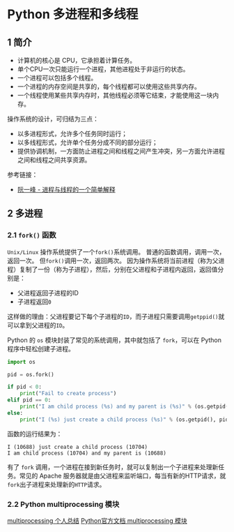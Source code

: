 # Python 多进程和多线程

## 1 简介

* 计算机的核心是 CPU，它承担着计算任务。
* 单个CPU一次只能运行一个进程，其他进程处于非运行的状态。
* 一个进程可以包括多个线程。
* 一个进程的内存空间是共享的，每个线程都可以使用这些共享内存。
* 一个线程使用某些共享内存时，其他线程必须等它结束，才能使用这一块内存。

操作系统的设计，可归结为三点：

* 以多进程形式，允许多个任务同时运行；
* 以多线程形式，允许单个任务分成不同的部分运行；
* 提供协调机制，一方面防止进程之间和线程之间产生冲突，另一方面允许进程之间和线程之间共享资源。

参考链接：

* [阮一峰 - 进程与线程的一个简单解释](http://www.ruanyifeng.com/blog/2013/04/processes_and_threads.html)

## 2 多进程

### 2.1 `fork()` 函数

`Unix/Linux` 操作系统提供了一个`fork()`系统调用。
普通的函数调用，调用一次，返回一次。
但`fork()`调用一次，返回两次。
因为操作系统将当前进程（称为父进程）复制了一份（称为子进程），然后，分别在父进程和子进程内返回，返回值分别是：

* 父进程返回子进程的ID
* 子进程返回`0`

这样做的理由：父进程要记下每个子进程的`ID`，而子进程只需要调用`getppid()`就可以拿到父进程的`ID`。

Python 的 `os` 模块封装了常见的系统调用，其中就包括了 `fork`，可以在 Python 程序中轻松创建子进程。

```python
import os

pid = os.fork()

if pid < 0:
    print("Fail to create process")
elif pid == 0:
    print("I am child process (%s) and my parent is (%s)" % (os.getpid(), os.getppid()))
else:
    print("I (%s) just create a child process (%s)" % (os.getpid(), pid))
```

函数的运行结果为：

```shell
I (10688) just create a child process (10704)
I am child process (10704) and my parent is (10688)
```

有了 `fork` 调用，一个进程在接到新任务时，就可以复制出一个子进程来处理新任务。常见的 Apache 服务器就是由父进程来监听端口，每当有新的HTTP请求，就`fork`出子进程来处理新的`HTTP`请求。

### 2.2 Python multiprocessing 模块

[multiprocessing 个人总结](./multi-process/README.md)
[Python官方文档 multiprocessing 模块](https://docs.python.org/zh-cn/3.8/library/multiprocessing.html)
